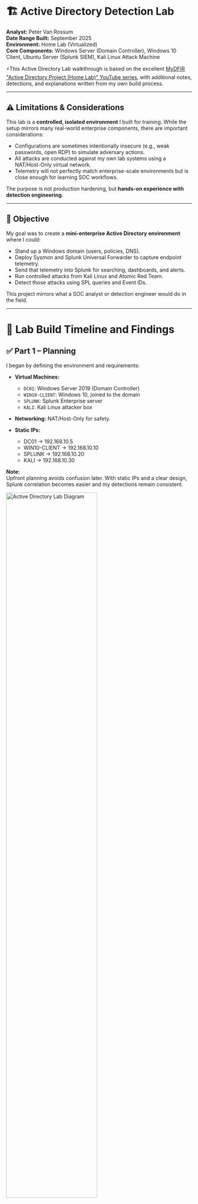 # 🏗️ Active Directory Detection Lab

**Analyst:** Peter Van Rossum  
**Date Range Built:** September 2025  
**Environment:** Home Lab (Virtualized)  
**Core Components:** Windows Server (Domain Controller), Windows 10 Client, Ubuntu Server (Splunk SIEM), Kali Linux Attack Machine 

⚡This Active Directory Lab walkthrough is based on the excellent [MyDFIR "Active Directory Project (Home Lab)" YouTube series](https://www.youtube.com/@MyDFIR), with additional notes, detections, and explanations written from my own build process.

---

## ⚠️ Limitations & Considerations

This lab is a **controlled, isolated environment** I built for training. While the setup mirrors many real-world enterprise components, there are important considerations:

- Configurations are sometimes intentionally insecure (e.g., weak passwords, open RDP) to simulate adversary actions.  
- All attacks are conducted against my own lab systems using a NAT/Host-Only virtual network.  
- Telemetry will not perfectly match enterprise-scale environments but is close enough for learning SOC workflows.  

The purpose is not production hardening, but **hands-on experience with detection engineering**.

---

## 🎯 Objective

My goal was to create a **mini-enterprise Active Directory environment** where I could:

- Stand up a Windows domain (users, policies, DNS).  
- Deploy Sysmon and Splunk Universal Forwarder to capture endpoint telemetry.  
- Send that telemetry into Splunk for searching, dashboards, and alerts.  
- Run controlled attacks from Kali Linux and Atomic Red Team.  
- Detect those attacks using SPL queries and Event IDs.  

This project mirrors what a SOC analyst or detection engineer would do in the field.

---

# 🧭 Lab Build Timeline and Findings

## ✅ Part 1 – Planning

I began by defining the environment and requirements:

- **Virtual Machines:**  
  - `DC01`: Windows Server 2019 (Domain Controller)  
  - `WIN10-CLIENT`: Windows 10, joined to the domain  
  - `SPLUNK`: Splunk Enterprise server  
  - `KALI`: Kali Linux attacker box  

- **Networking:** NAT/Host-Only for safety.  
- **Static IPs:**  
  - DC01 → 192.168.10.5  
  - WIN10-CLIENT → 192.168.10.10  
  - SPLUNK → 192.168.10.20  
  - KALI → 192.168.10.30  

**Note:**  
Upfront planning avoids confusion later. With static IPs and a clear design, Splunk correlation becomes easier and my detections remain consistent.

<img src="./images/Lab_Diagram.png" alt="Active Directory Lab Diagram" width="70%">
<br>

### 🔑 Why Active Directory Is Central to This Lab

Active Directory is the backbone of this entire project. It’s where user accounts and groups live, how permissions are decided, and how policies are enforced across the environment. Every logon attempt, privilege check, and security policy begins with AD.  

That makes AD both the **target** attackers go after and the **source** of the signals defenders rely on. By building my lab around AD, I created a realistic enterprise core — the place where identity, access, and security controls all intersect.

---

## ✅ Part 2 – Building the Environment

### Windows Server (DC01)
- Installed Windows Server.  
- Renamed host to `DC01`.  
- Promoted it to a Domain Controller with forest `lab.local`.  
- DNS installed automatically with AD DS role.  

### Windows 10 Client
- Installed Windows 10.  
- Joined `lab.local` domain.  
- Verified login with domain credentials.  

### Splunk Enterprise
- Installed Splunk Enterprise (free 500MB/day license).  
- Verified access to Splunk Web UI.  

### Kali Linux
- Updated repositories.  
- Installed Hydra, Crowbar, and CrackMapExec.  
- Prepared wordlists for brute force testing.  

**Why this matters:**  
At this stage, I had a functioning enterprise-like network: a domain, a workstation, a SIEM, and an attacker. This forms the foundation for detection engineering.

---

## ✅ Part 3 – Active Directory & Telemetry

This part of the lab focused on wiring up my environment so that Splunk could actually “see” activity across the domain controller and client host. It included creating test accounts, applying security policies, deploying Sysmon with a hardened configuration, and forwarding all relevant logs with the Splunk Universal Forwarder (UF).

---

### 🛠️ AD Configuration

1. **Created User Accounts**
   - Added multiple test accounts to simulate realistic scenarios.
   - Included a deliberately weak account (`testuser`) for attack simulation.
   - Accounts were created using the **Active Directory Users and Computers (ADUC) GUI**  
     *(Right-click Users → New → User, fill in details, finish wizard).*


2. **Applied GPOs**
   - **Password Complexity:** Enabled complexity requirements (minimum length, upper/lowercase, numbers, special chars).  
     Path:  
     `Computer Configuration → Policies → Windows Settings → Security Settings → Account Policies → Password Policy`
   - **Audit Policy:** Enabled advanced auditing for:
     - Logon/Logoff (success/failure).
     - Process Creation (with command-line logging).
     - Object Access.  
     Path:  
     `Computer Configuration → Policies → Windows Settings → Security Settings → Advanced Audit Policy Configuration`
   - **Remote Desktop:** Enabled RDP for brute force and lateral movement testing.  
     Path:  
     `Computer Configuration → Policies → Administrative Templates → Windows Components → Remote Desktop Services → Remote Desktop Session Host → Connections`

---

### 🔍 Sysmon Deployment

Sysmon (System Monitor) captures detailed endpoint telemetry beyond native logs. I deployed it using **SwiftOnSecurity’s community Sysmon configuration**, which is tuned to reduce noise while still catching adversary techniques.

1. **Download Sysmon**
   - From Microsoft Sysinternals:  
     [https://learn.microsoft.com/en-us/sysinternals/downloads/sysmon](https://learn.microsoft.com/en-us/sysinternals/downloads/sysmon)

2. **Download SwiftOnSecurity Sysmon Config**
   - From GitHub:  
     [https://github.com/SwiftOnSecurity/sysmon-config](https://github.com/SwiftOnSecurity/sysmon-config)

3. **Install Sysmon with Config**
   ```powershell
   sysmon64.exe -i sysmonconfig-export.xml
   ```
   - `-i` installs Sysmon as a service.
   - The XML file defines which events are logged (process creation, network connections, registry writes, etc.).

4. **Verify Installation**
   ```powershell
   Get-Service -Name Sysmon64
   ```

5. **Event Log Location**
   - Events appear under:  
     `Applications and Services Logs → Microsoft → Windows → Sysmon → Operational`

**Why Sysmon?**  
- Windows Security and System logs are limited.  
- Sysmon provides:
  - Process creation with command-line arguments.
  - Parent/child process relationships.
  - File hash logging.
  - Network connection logging.  
- These are critical for detecting persistence, credential dumping, and lateral movement.

---

### ⚠️Splunk Add-on for Sysmon (Normalization Layer)

Raw Sysmon logs are verbose and hard to query directly. The **Splunk Add-on for Sysmon** normalizes these logs into usable fields such as `CommandLine`, `Image`, `ParentImage`, and `DestinationIp`, making hunting and detection rules far more effective.

#### Install & Verify
1. In the Splunk Web UI:
   - Go to **Apps → Manage Apps → Install App from File**
   - Upload the package (`splunk-add-on-for-sysmon_xxx.tgz`)
   - Check **Upgrade app** if updating
     
   You should now see normalized fields (e.g., `CommandLine`) in the sidebar.

2. This will allow you to select SOC related fields that were not previously avaailable, such as:
  - host → the machine that generated the log (critical for scoping incidents).
  - EventCode → the Windows event ID (tells you what happened).
  - user (or Account_Name) → the account tied to the event.
  - src → source IP (attacker or client).
  - dest → destination IP (target system).
  - src_port → source port (useful in network/connection analysis).
  - dest_port → destination port (critical for protocol/attack type).
  - process_id → unique ID for the process (correlates parent/child).
  - Image (or process_name) → the executable being run (e.g., powershell.exe).
  - CommandLine → the exact command arguments (goldmine for detecting malicious behavior).

---

### 📡 Splunk Universal Forwarder (UF)

The UF forwards logs from Windows hosts into Splunk for indexing and search.

1. **Install UF**
   - Download: [https://www.splunk.com/en_us/download/universal-forwarder.html](https://www.splunk.com/en_us/download/universal-forwarder.html)
   - Example silent install:
     ```powershell
     msiexec.exe /i splunkforwarder.msi AGREETOLICENSE=Yes RECEIVING_INDEXER="192.168.50.3:9997" /quiet
     ```
   - Replace `192.168.50.3` with your Splunk indexer IP and `9997` with your listener port.
     
    **OR**
   
   - Run the MSI installer and follow the GUI prompts:
     - Accept the license agreement.  
     - Choose installation folder (default is `C:\Program Files\SplunkUniversalForwarder`).  
     - When prompted, enter the **Splunk indexer IP** (`192.168.50.3`) and **receiving port** (`9997`).  
     - Choose **Local System account** for the Splunk Forwarder service (default, fine for a lab).  
     - Complete the wizard and finish installation.  
   - After install, verify the **SplunkForwarder** service is running via `services.msc`.


2. **Configure inputs.conf**

⚠️ **Important:** Always edit `inputs.conf` in the **local** folder (`C:\Program Files\SplunkUniversalForwarder\etc\system\local\`) — **not** the default folder (`C:\Program Files\SplunkUniversalForwarder\etc\system\default\`).  
Splunk upgrades overwrite files in `default`, but anything in `local` is preserved as your customization.

   - Location:  
     `C:\Program Files\SplunkUniversalForwarder\etc\system\local\inputs.conf`
   - Configuration:
     ```ini
     [WinEventLog://Application]
     index = endpoint
     disabled = false

     [WinEventLog://Security]
     index = endpoint
     disabled = false

     [WinEventLog://System]
     index = endpoint
     disabled = false

     [WinEventLog://Microsoft-Windows-Sysmon/Operational]
     index = endpoint
     disabled = false
     renderXml = true
     source = XmlWinEventLog:Microsoft-Windows-Sysmon/Operational
     ```

   - Key Notes:
     - `index = endpoint` ensures logs land in the correct index.
     - `renderXml = true` forwards detailed XML fields from Sysmon.

4. **Restart UF Service**
   ```powershell
   net stop SplunkForwarder
   net start SplunkForwarder
   ```

5. **Verify Forwarding**
   - On the Splunk indexer:
     ```spl
     index=endpoint host=WIN10-CLIENT OR host=DC01
     ```
   - Confirm Security, Application, System, and Sysmon logs appear.

---

### ⚡ Why This Step is Critical

Telemetry is the lifeblood of detection engineering. Without it, Splunk has no visibility.  
- **Security Logs** capture logon activity, policy changes, and privilege use.  
- **Sysmon Logs** capture the “how” of process behavior, file manipulation, and attacker tradecraft.  
- **Splunk UF** is the transport that ensures those logs reach Splunk for correlation and detection.  

Together, they form the foundation of a usable detection lab environment.

---

## ✅ Part 4 – Splunk Setup & Detection Engineering

### AD User Accounts & Permissions
Building on Part 3, I assigned roles to my test accounts and groups so Splunk detections had context:

- **Users:**  
  - `testuser` — weak password account from Part 3, used only for brute-force tests.  
  - `analyst.peter` — everyday non-admin account.  

- **Groups:**  
  - `SecOps-Lab-Users` — standard users.  
  - `SecOps-Remote-Desktop` — added to the client’s **Remote Desktop Users** local group so I could RDP without full admin rights.  

**Note:**  
Creating distinct accounts and assigning RDP rights by group ensures Splunk logs show the *who* and *how* behind logon events. It also mirrors real enterprises where access is role-based.

---

### Splunk Index & Ingestion
On the Splunk server, I created a dedicated index:

- **Index Name:** `endpoint`  
- **Data Type:** Events  

I verified ingestion with:

```spl
index=endpoint | stats count by host, source
```

Expected sources included: `WinEventLog:Security`, `WinEventLog:System`, `WinEventLog:Application`, and `WinEventLog:Microsoft-Windows-Sysmon/Operational`.

---

### Key Event IDs
**Windows Security Logs:** 4625 (failed logon), 4624 (successful logon), 4672 (privileged logon), 4688 (process creation).  
**Sysmon Logs:** 1 (process create), 3 (network connection), 7 (image loaded), 11 (file created), 13 (registry modification), 22 (DNS query).  

---

### Core SPL Queries (Search Processing Language, the query language used in Splunk)
*(These come from common SOC playbooks, not directly from MyDFIR — they extend the lab into detection engineering.)*

**Failed logons by user/IP:**

```spl
index=endpoint source="WinEventLog:Security" EventCode=4625
| stats count BY TargetUserName, IpAddress
| sort - count
```

**Brute-force success correlation:**

```spl
index=endpoint source="WinEventLog:Security" EventCode IN (4625,4624)
| eval outcome=if(EventCode=4625,"fail","success")
| stats count AS attempts, values(outcome) AS outcomes by TargetUserName, IpAddress
| where attempts>=10 AND mvfind(outcomes,"success")>=0
```

**Suspicious PowerShell activity:**

```spl
index=endpoint source="WinEventLog:Microsoft-Windows-Sysmon/Operational" EventCode=1 Image="*\\powershell.exe"
| eval encoded=if(match(CommandLine,"(?i)-enc"),"Base64_Encoded","Plain")
| table _time, host, User, CommandLine, encoded
```

---

## ✅ Part 5 – Attack & Detect

### 🕵️ Attacker Assumptions in This Lab

To ground the attack phase, I documented assumptions that mirror a realistic adversary scenario:

- Attacker has already **gained a foothold in the internal network** (phished user, rogue device, Wi-Fi access).  
- Attacker has an **IP address** on the subnet, either via DHCP or static assignment.  
- DHCP in AD environments typically points clients to the **Domain Controller for DNS**, so the attacker also inherits the DC’s DNS server.  
- RDP has been **enabled on the Windows client** to allow simulation of lateral movement.  
- Brute force tools like **Crowbar** are used internally against domain-joined hosts, generating authentication noise that can be detected in Splunk.

**Relevance:**  
This lab simulates *post-compromise lateral movement*, not an internet-exposed RDP attack. The focus is on how telemetry (Security logs, Sysmon, Splunk) captures brute force attempts and successful logons inside an enterprise-like environment.

---

### 🔐 Brute Force with Kali

I began with something noisy but classic: brute forcing remote services. From my Kali VM, I targeted the Windows client using both RDP and SMB.  

**RDP brute force (Crowbar):**

```bash
sudo crowbar -b rdp -s 192.168.10.10/32 -u testuser -C passwords.txt
```

**SMB brute force (Hydra):**

```bash
hydra -L users.txt -P passwords.txt smb://192.168.10.10 -V -f
```

**Expected telemetry in Splunk:**  
- A burst of **4625 (failed logon)** events for each attempt.  
- If the password hits, a **4624 (successful logon)** event appears.  
- If that account has elevated rights, a **4672 (special privileges assigned)** will follow.  

**Troubleshooting Notes:**  
The brute force from Kali didn’t succeed in my environment. After verifying services, tweaking RDP settings, rebooting, and adjusting networking, I narrowed it to a handshake issue with Crowbar. To keep the lab moving, I pivoted to **Atomic Red Team (ART)** directly on the Windows client to simulate brute-force activity and generate the same authentication telemetry.

---

## ⚔️ Atomic Red Team Simulation

After brute force, I turned to **Atomic Red Team (ART)** to simulate more targeted techniques. ART provides repeatable test cases that map directly to MITRE ATT&CK.

---

### 🔧 Setup and Fixes

1. **Clone / Install Atomic Red Team repo**  
   ART lives under `C:\AtomicRedTeam\`.  
2. **Import the PowerShell module**  
   ```powershell
   Import-Module "C:\AtomicRedTeam\invoke-atomicredteam\Invoke-AtomicRedTeam.psm1" -Force
   ```
3. **Fix missing Execution Logger**  
   ```powershell
   Import-Module "C:\AtomicRedTeam\invoke-atomicredteam\Public\Default-ExecutionLogger.psm1" -Force
   ```
   Or skip with:  
   ```powershell
   Invoke-AtomicTest Txxxx -PathToAtomicsFolder "C:\AtomicRedTeam\atomics" -NoExecutionLog
   ```
4. **Point to Atomics folder**  
   ```powershell
   -PathToAtomicsFolder "C:\AtomicRedTeam\atomics"
   ```

---

### 🧪 Tests Run

**T1136.001 – Create Local Account**  
```powershell
Invoke-AtomicTest T1136.001 -TestNumbers 9 -PathToAtomicsFolder "C:\AtomicRedTeam\atomics"
```

**T1059.001 – PowerShell Encoded Command**  
```powershell
Invoke-AtomicTest T1059.001 -TestNumbers 1 -PathToAtomicsFolder "C:\AtomicRedTeam\atomics"
```

**T1547.001 – Registry Run Key Persistence**  
```powershell
Invoke-AtomicTest T1547.001 -TestNumbers 1 -PathToAtomicsFolder "C:\AtomicRedTeam\atomics"
```

**T1105 – Ingress Tool Transfer**  
```powershell
Invoke-AtomicTest T1105 -TestNumbers 1 -PathToAtomicsFolder "C:\AtomicRedTeam\atomics"
```

---

### 🧹 Cleanup

```powershell
Invoke-AtomicTest T1547.001 -TestNumbers 1 -PathToAtomicsFolder "C:\AtomicRedTeam\atomics" -Cleanup
Invoke-AtomicTest T1136.001 -PathToAtomicsFolder "C:\AtomicRedTeam\atomics" -Cleanup
```

✅ With fixes during setup, ART tests ran correctly and produced the expected telemetry for Splunk/Sysmon validation.  

---

### 📊 Splunk Detection Queries

**Encoded PowerShell (T1059.001):**

```spl
index=endpoint EventCode=1 Image="*\\powershell.exe" CommandLine="*-enc*"
| table _time, host, User, CommandLine
```

**Registry persistence (T1547.001):**

```spl
index=endpoint EventCode=13
| regex TargetObject="(?i)\\Software\\Microsoft\\Windows\\CurrentVersion\\Run"
| table _time, host, TargetObject, Details
```

**File drop + network connection (T1105):**

```spl
index=endpoint (EventCode=11 OR EventCode=3)
| table _time, host, EventCode, Image, CommandLine, TargetFilename, DestinationIp, DestinationPort
```

---

### 🧠 Key Takeaways

Part 5 transformed the lab from *log collection* to a true **defender feedback loop**:  
1. I simulated adversary behavior (brute force, obfuscated PowerShell, persistence, file transfer).  
2. My Sysmon + Splunk pipeline captured the artifacts.  
3. Custom SPL queries surfaced those behaviors clearly in dashboards and alerts.  

This gave me confidence that if a similar attack played out in production, the right telemetry and detection logic would be there to catch it.

---
## 📌 Author

**Peter Van Rossum**  
🔗 [LinkedIn](https://www.linkedin.com/in/vanr)  
💻 [GitHub](https://github.com/SecOpsPete)  
